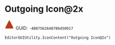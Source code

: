 # Outgoing Icon@2x
![](/img/Outgoing%20Icon@2x.png)
GUID: `-4807562648786450917`
```
EditorGUIUtility.IconContent("Outgoing Icon@2x")
```
